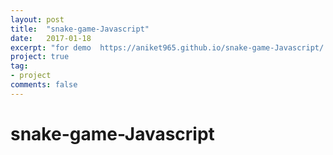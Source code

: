 ```yaml
---
layout: post
title:  "snake-game-Javascript"
date:   2017-01-18
excerpt: "for demo  https://aniket965.github.io/snake-game-Javascript/."
project: true
tag:
- project
comments: false
---
```

# snake-game-Javascript